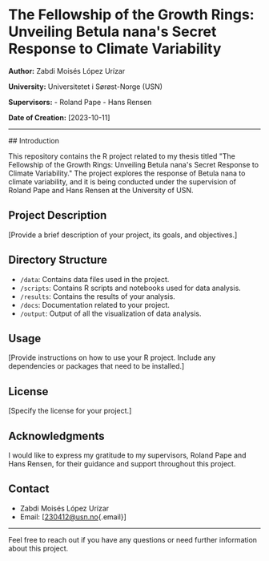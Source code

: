 # The Fellowship of the Growth Rings: Unveiling Betula nana's Secret Response to Climate Variability

**Author:** Zabdi Moisés López Urízar

**University:** Universitetet i Sørøst-Norge (USN)

**Supervisors:** - Roland Pape - Hans Rensen

**Date of Creation:** [2023-10-11]

------------------------------------------------------------------------

\## Introduction

This repository contains the R project related to my thesis titled "The Fellowship of the Growth Rings: Unveiling Betula nana's Secret Response to Climate Variability." The project explores the response of Betula nana to climate variability, and it is being conducted under the supervision of Roland Pape and Hans Rensen at the University of USN.

## Project Description

[Provide a brief description of your project, its goals, and objectives.]

## Directory Structure

-   `/data`: Contains data files used in the project.
-   `/scripts`: Contains R scripts and notebooks used for data analysis.
-   `/results`: Contains the results of your analysis.
-   `/docs`: Documentation related to your project.
-   `/output`: Output of all the visualization of data analysis.

## Usage

[Provide instructions on how to use your R project. Include any dependencies or packages that need to be installed.]

## License

[Specify the license for your project.]

## Acknowledgments

I would like to express my gratitude to my supervisors, Roland Pape and Hans Rensen, for their guidance and support throughout this project.

## Contact

-   Zabdi Moisés López Urízar
-   Email: [[230412\@usn.no](mailto:230412@usn.no){.email}]

------------------------------------------------------------------------

Feel free to reach out if you have any questions or need further information about this project.
